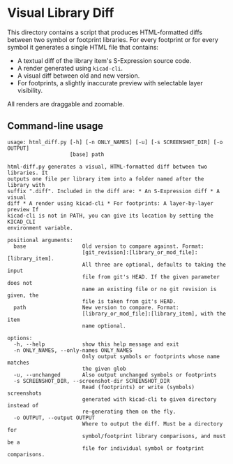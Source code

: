 Visual Library Diff
===================

This directory contains a script that produces HTML-formatted diffs between two symbol or footprint libraries. For every
footprint or for every symbol it generates a single HTML file that contains:

* A textual diff of the library item's S-Expression source code.
* A render generated using `kicad-cli`.
* A visual diff between old and new version.
* For footprints, a slightly inaccurate preview with selectable layer visibility.

All renders are draggable and zoomable.

Command-line usage
------------------

```
usage: html_diff.py [-h] [-n ONLY_NAMES] [-u] [-s SCREENSHOT_DIR] [-o OUTPUT]
                    [base] path

html-diff.py generates a visual, HTML-formatted diff between two libraries. It
outputs one file per library item into a folder named after the library with
suffix ".diff". Included in the diff are: * An S-Expression diff * A visual
diff * A render using kicad-cli * For footprints: A layer-by-layer preview If
kicad-cli is not in PATH, you can give its location by setting the KICAD_CLI
environment variable.

positional arguments:
  base                  Old version to compare against. Format:
                        [git_revision]:[library_or_mod_file]:[library_item].
                        All three are optional, defaults to taking the input
                        file from git's HEAD. If the given parameter does not
                        name an existing file or no git revision is given, the
                        file is taken from git's HEAD.
  path                  New version to compare. Format:
                        [library_or_mod_file]:[library_item], with the item
                        name optional.

options:
  -h, --help            show this help message and exit
  -n ONLY_NAMES, --only-names ONLY_NAMES
                        Only output symbols or footprints whose name matches
                        the given glob
  -u, --unchanged       Also output unchanged symbols or footprints
  -s SCREENSHOT_DIR, --screenshot-dir SCREENSHOT_DIR
                        Read (footprints) or write (symbols) screenshots
                        generated with kicad-cli to given directory instead of
                        re-generating them on the fly.
  -o OUTPUT, --output OUTPUT
                        Where to output the diff. Must be a directory for
                        symbol/footprint library comparisons, and must be a
                        file for individual symbol or footprint comparisons.
```
